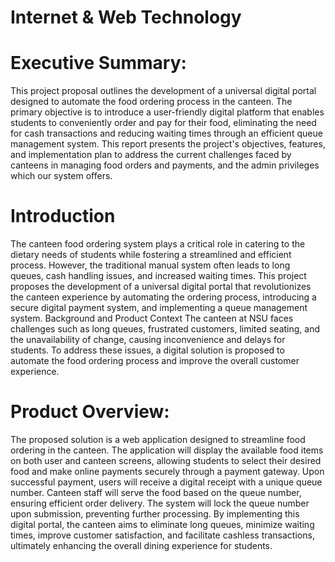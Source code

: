 # __Internet & Web Technology__
# __Executive Summary:__
This project proposal outlines the development of a universal digital portal designed to automate
the food ordering process in the canteen. The primary objective is to introduce a user-friendly
digital platform that enables students to conveniently order and pay for their food, eliminating
the need for cash transactions and reducing waiting times through an efficient queue
management system. This report presents the project's objectives, features, and implementation
plan to address the current challenges faced by canteens in managing food orders and payments,
and the admin privileges which our system offers.

# __Introduction__
The canteen food ordering system plays a critical role in catering to the dietary needs of
students while fostering a streamlined and efficient process. However, the traditional
manual system often leads to long queues, cash handling issues, and increased waiting
times. This project proposes the development of a universal digital portal that
revolutionizes the canteen experience by automating the ordering process, introducing a
secure digital payment system, and implementing a queue management system.
Background and Product Context
The canteen at NSU faces challenges such as long queues, frustrated customers, limited seating,
and the unavailability of change, causing inconvenience and delays for students. To address these
issues, a digital solution is proposed to automate the food ordering process and improve the
overall customer experience.

# __Product Overview:__
The proposed solution is a web application designed to streamline food ordering in the canteen.
The application will display the available food items on both user and canteen screens, allowing
students to select their desired food and make online payments securely through a payment
gateway. Upon successful payment, users will receive a digital receipt with a unique queue
number. Canteen staff will serve the food based on the queue number, ensuring efficient order
delivery. The system will lock the queue number upon submission, preventing further
processing.
By implementing this digital portal, the canteen aims to eliminate long queues, minimize waiting
times, improve customer satisfaction, and facilitate cashless transactions, ultimately enhancing
the overall dining experience for students.
